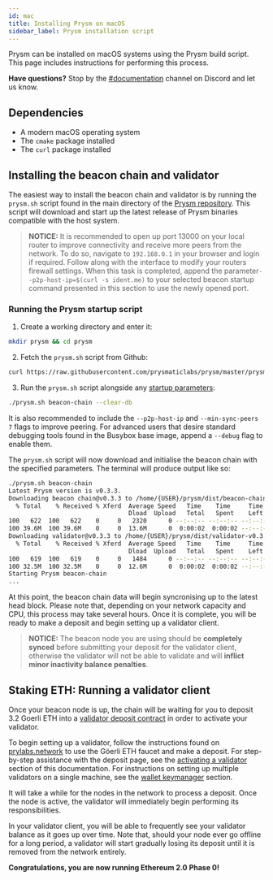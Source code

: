 ```yaml
---
id: mac
title: Installing Prysm on macOS
sidebar_label: Prysm installation script
---
```


Prysm can be installed on macOS systems using the Prysm build script. This page includes instructions for performing this process.

**Have questions?** Stop by the [#documentation](https://discord.gg/QQZMCgU) channel on Discord and let us know.

## Dependencies

* A modern macOS operating system
* The `cmake` package installed
* The `curl` package installed

## Installing the beacon chain and validator

The easiest way to install the beacon chain and validator is by running the `prysm.sh` script found in the main directory of the [Prysm repository](https://github.com/prysmaticlabs/prysm). This script will download and start up the latest release of Prysm binaries compatible with the host system.

> **NOTICE:** It is recommended to open up port 13000 on your local router to improve connectivity and receive more peers from the network. To do so, navigate to `192.168.0.1` in your browser and login if required. Follow along with the interface to modify your routers firewall settings. When this task is completed, append the parameter`--p2p-host-ip=$(curl -s ident.me)` to your selected beacon startup command presented in this section to use the newly opened port.

### Running the Prysm startup script

1. Create a working directory and enter it:

```sh
mkdir prysm && cd prysm
```

2. Fetch the `prysm.sh` script from Github:

```sh
curl https://raw.githubusercontent.com/prysmaticlabs/prysm/master/prysm.sh --output prysm.sh
```

3. Run the `prysm.sh` script alongside any [startup parameters](../prysm-usage/parameters):

```sh
./prysm.sh beacon-chain --clear-db
```

It is also recommended to include the `--p2p-host-ip` and `--min-sync-peers 7` flags to improve peering. For advanced users that desire standard debugging tools found in the Busybox base image, append a `--debug` flag to enable them.

The `prysm.sh` script will now download and initialise the beacon chain with the specified parameters. The terminal will produce output like so:

```sh
./prysm.sh beacon-chain
Latest Prysm version is v0.3.3.
Downloading beacon chain@v0.3.3 to /home/{USER}/prysm/dist/beacon-chain-v0.3.3-linux-amd64 (automatically selected latest available version)
  % Total    % Received % Xferd  Average Speed   Time    Time     Time  Current
                                 Dload  Upload   Total   Spent    Left  Speed
100   622  100   622    0     0   2320      0 --:--:-- --:--:-- --:--:--  2312
100 39.6M  100 39.6M    0     0  13.6M      0  0:00:02  0:00:02 --:--:-- 20.4M
Downloading validator@v0.3.3 to /home/{USER}/prysm/dist/validator-v0.3.3-linux-amd64 (automatically selected latest available version)
  % Total    % Received % Xferd  Average Speed   Time    Time     Time  Current
                                 Dload  Upload   Total   Spent    Left  Speed
100   619  100   619    0     0   1484      0 --:--:-- --:--:-- --:--:--  1484
100 32.5M  100 32.5M    0     0  12.6M      0  0:00:02  0:00:02 --:--:-- 21.7M
Starting Prysm beacon-chain
...
```

At this point, the beacon chain data will begin syncronising up to the latest head block. Please note that, depending on your network capacity and CPU, this process may take several hours. Once it is complete, you will be ready to make a deposit and begin setting up a validator client.

  > **NOTICE:** The beacon node you are using should be **completely synced** before submitting your deposit for the validator client, otherwise the validator will not be able to validate and will **inflict minor inactivity balance penalties**.

## Staking ETH: Running a validator client

  Once your beacon node is up, the chain will be waiting for you to deposit 3.2 Goerli ETH into a [validator deposit contract](../how-prysm-works/validator-deposit-contract) in order to activate your validator.

  To begin setting up a validator, follow the instructions found on [prylabs.network](https://prylabs.network) to use the Göerli ETH faucet and make a deposit. For step-by-step assistance with the deposit page, see the [activating a validator ](../prysm-usage/activating-a-validator.md)section of this documentation. For instructions on setting up multiple validators on a single machine, see the [wallet keymanager](../prysm-usage/wallet-keymanager) section.

  It will take a while for the nodes in the network to process a deposit. Once the node is active, the validator will immediately begin performing its responsibilities.

  In your validator client, you will be able to frequently see your validator balance as it goes up over time. Note that, should your node ever go offline for a long period, a validator will start gradually losing its deposit until it is removed from the network entirely.

  **Congratulations, you are now running Ethereum 2.0 Phase 0!**
